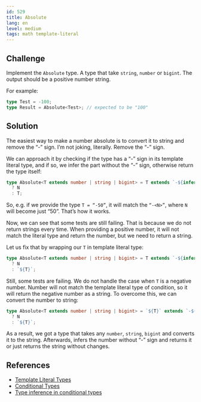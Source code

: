 ```yaml
---
id: 529
title: Absolute
lang: en
level: medium
tags: math template-literal
---
```


## Challenge

Implement the `Absolute` type.
A type that take `string`, `number` or `bigint`.
The output should be a positive number string.

For example:

```typescript
type Test = -100;
type Result = Absolute<Test>; // expected to be "100"
```

## Solution

The easiest way to make a number absolute is to convert it to string and remove the “-” sign.
I’m not joking, literally.
Remove the “-” sign.

We can approach it by checking if the type has a “-” sign in its template literal type, and if so, we infer the part without the “-” sign, otherwise return the type itself:

```typescript
type Absolute<T extends number | string | bigint> = T extends `-${infer N}`
  ? N
  : T;
```

So, e.g. if we provide the type `T = “-50”`, it will match the `“-<N>”`, where `N` will become just “50”.
That’s how it works.

Now, we can see that some tests are still failing.
That is because we do not return strings every time.
When providing a positive number, it will not match the literal type and return the number, but we need to return a string.

Let us fix that by wrapping our `T` in template literal type:

```typescript
type Absolute<T extends number | string | bigint> = T extends `-${infer N}`
  ? N
  : `${T}`;
```

Still, some tests are failing.
We do not handle the case when `T` is a negative number.
Number will not match the template literal type of condition, so it will return the negative number as a string.
To overcome this, we can convert the number to string:

```typescript
type Absolute<T extends number | string | bigint> = `${T}` extends `-${infer N}`
  ? N
  : `${T}`;
```

As a result, we got a type that takes any `number`, `string`, `bigint` and converts it to the string.
Afterwards, infers the number without “-” sign and returns it or just returns the string without changes.

## References

- [Template Literal Types](https://www.typescriptlang.org/docs/handbook/release-notes/typescript-4-1.html#template-literal-types)
- [Conditional Types](https://www.typescriptlang.org/docs/handbook/2/conditional-types.html)
- [Type inference in conditional types](https://www.typescriptlang.org/docs/handbook/2/conditional-types.html#inferring-within-conditional-types)

